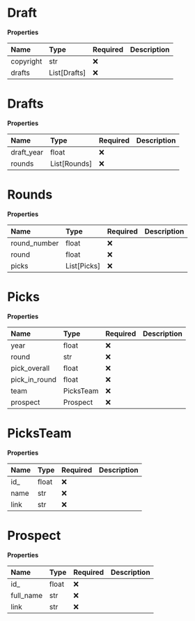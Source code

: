 # Draft

**Properties**

| Name      | Type         | Required | Description |
| :-------- | :----------- | :------- | :---------- |
| copyright | str          | ❌       |             |
| drafts    | List[Drafts] | ❌       |             |

# Drafts

**Properties**

| Name       | Type         | Required | Description |
| :--------- | :----------- | :------- | :---------- |
| draft_year | float        | ❌       |             |
| rounds     | List[Rounds] | ❌       |             |

# Rounds

**Properties**

| Name         | Type        | Required | Description |
| :----------- | :---------- | :------- | :---------- |
| round_number | float       | ❌       |             |
| round        | float       | ❌       |             |
| picks        | List[Picks] | ❌       |             |

# Picks

**Properties**

| Name          | Type      | Required | Description |
| :------------ | :-------- | :------- | :---------- |
| year          | float     | ❌       |             |
| round         | str       | ❌       |             |
| pick_overall  | float     | ❌       |             |
| pick_in_round | float     | ❌       |             |
| team          | PicksTeam | ❌       |             |
| prospect      | Prospect  | ❌       |             |

# PicksTeam

**Properties**

| Name | Type  | Required | Description |
| :--- | :---- | :------- | :---------- |
| id\_ | float | ❌       |             |
| name | str   | ❌       |             |
| link | str   | ❌       |             |

# Prospect

**Properties**

| Name      | Type  | Required | Description |
| :-------- | :---- | :------- | :---------- |
| id\_      | float | ❌       |             |
| full_name | str   | ❌       |             |
| link      | str   | ❌       |             |

<!-- This file was generated by liblab | https://liblab.com/ -->

